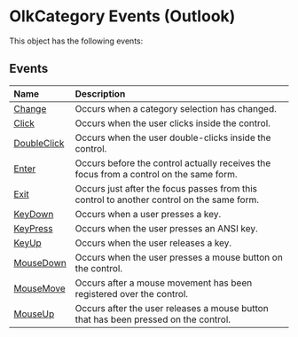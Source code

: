 
# OlkCategory Events (Outlook)
This object has the following events:

## Events



|**Name**|**Description**|
|:-----|:-----|
|[Change](8f50d10c-4cdb-eadc-cf46-585338d33689.md)|Occurs when a category selection has changed.|
|[Click](684426c6-5919-9981-8077-6b170e288e38.md)|Occurs when the user clicks inside the control.|
|[DoubleClick](13fabbc8-a78e-2f92-650b-2ddb906ce600.md)|Occurs when the user double-clicks inside the control.|
|[Enter](e8414759-46a7-3697-5fae-9a9e3fb29104.md)|Occurs before the control actually receives the focus from a control on the same form.|
|[Exit](bc1dac11-00f0-7fcb-9a8f-c8fde0d61e51.md)|Occurs just after the focus passes from this control to another control on the same form.|
|[KeyDown](dcaaff84-eb0a-77a7-998d-3327cc7d02bc.md)|Occurs when a user presses a key.|
|[KeyPress](15a26c77-d82f-f734-f294-54d38a657af3.md)|Occurs when the user presses an ANSI key.|
|[KeyUp](ce4ad525-fe0e-17d8-656f-4a3557e2ff6f.md)|Occurs when the user releases a key.|
|[MouseDown](c75c2b05-3f85-0f6d-a5d0-59ff43b5653c.md)|Occurs when the user presses a mouse button on the control.|
|[MouseMove](594e3a28-62d1-c943-d08b-cfbf8e685de9.md)|Occurs after a mouse movement has been registered over the control.|
|[MouseUp](9fdd7eba-d5fe-f239-b658-26f425632440.md)|Occurs after the user releases a mouse button that has been pressed on the control.|
